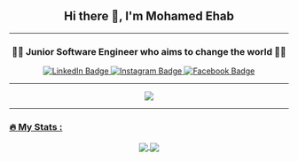 <div id="header" align="center">
  <h2>Hi there 👋, I'm Mohamed Ehab</h2>
</div>

---

<div id="header" align="center">
  <h3>👨‍💻 Junior Software Engineer who aims to change the world 👨‍💻</h3>
  <div id="badges">
    <a href="https://www.linkedin.com/in/mohamedehab00/">
      <img src="https://img.shields.io/badge/LinkedIn-blue?style=for-the-badge&logo=linkedin&logoColor=white" alt="LinkedIn Badge"/>
    </a>
    <a href="https://www.instagram.com/_mohamedehab_00/">
      <img src="https://img.shields.io/badge/instagram-red?style=for-the-badge&logo=instagram&logoColor=white" alt="Instagram Badge"/>
    </a>
    <a href="https://www.facebook.com/profile.php?id=100028588170700">
      <img src="https://img.shields.io/badge/Facebook-blue?style=for-the-badge&logo=facebook&logoColor=white" alt="Facebook Badge"/>
    </a>
  </div>
  <div>
    <img src="https://komarev.com/ghpvc/?username=mohamedehab00&style=plastic&color=blue" alt=""/>
  </div>
</div>

---

<div id="header" align="center">
  <a href="https://git.io/streak-stats">
  <img align="center" src="https://github-readme-streak-stats.herokuapp.com?user=mohamedehab00&theme=midnight-purple&hide_border=true&date_format=M%20j%5B%2C%20Y%5D" />
  
</div>

---

### :fire: My Stats :
  
  
<div id="header" align="center">
  <a href="https://github.com/anuraghazra/github-readme-stats">
  <img align="center" src="https://github-readme-stats.vercel.app/api?username=mohamedehab00&theme=midnight-purple&hide_border=true&count_private=true&show_icons=true" />
</a>
<a href="https://github.com/anuraghazra/github-readme-stats">
  <img align="center" src="https://github-readme-stats.vercel.app/api/top-langs/?username=mohamedehab00&theme=midnight-purple&hide_border=true&hide=CMake,C&layout=compact" />
</a>
</div>

<!--
**mohamedehab00/mohamedehab00** is a ✨ _special_ ✨ repository because its `README.md` (this file) appears on your GitHub profile.

Here are some ideas to get you started:

- 🔭 I’m currently working on ...
- 🌱 I’m currently learning ...
- 👯 I’m looking to collaborate on ...
- 🤔 I’m looking for help with ...
- 💬 Ask me about ...
- 📫 How to reach me: ...
- 😄 Pronouns: ...
- ⚡ Fun fact: ...
-->
